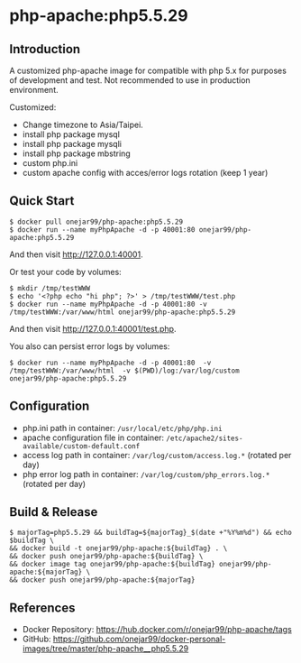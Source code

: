 # php-apache:php5.5.29

## Introduction

A customized php-apache image for compatible with php 5.x for purposes of development and test. Not recommended to use in production environment.

Customized:
- Change timezone to Asia/Taipei.
- install php package mysql
- install php package mysqli
- install php package mbstring
- custom php.ini
- custom apache config with acces/error logs rotation (keep 1 year)


## Quick Start

```
$ docker pull onejar99/php-apache:php5.5.29
$ docker run --name myPhpApache -d -p 40001:80 onejar99/php-apache:php5.5.29
```

And then visit http://127.0.0.1:40001.

Or test your code by volumes:

```
$ mkdir /tmp/testWWW
$ echo '<?php echo "hi php"; ?>' > /tmp/testWWW/test.php
$ docker run --name myPhpApache -d -p 40001:80 -v /tmp/testWWW:/var/www/html onejar99/php-apache:php5.5.29
```
And then visit http://127.0.0.1:40001/test.php.

You also can persist error logs by volumes:

```
$ docker run --name myPhpApache -d -p 40001:80  -v /tmp/testWWW:/var/www/html  -v $(PWD)/log:/var/log/custom  onejar99/php-apache:php5.5.29
```


## Configuration

* php.ini path in container: `/usr/local/etc/php/php.ini`
* apache configuration file in container: `/etc/apache2/sites-available/custom-default.conf`
* access log path in container: `/var/log/custom/access.log.*` (rotated per day)
* php error log path in container: `/var/log/custom/php_errors.log.*` (rotated per day)


## Build & Release

```
$ majorTag=php5.5.29 && buildTag=${majorTag}_$(date +"%Y%m%d") && echo $buildTag \
&& docker build -t onejar99/php-apache:${buildTag} . \
&& docker push onejar99/php-apache:${buildTag} \
&& docker image tag onejar99/php-apache:${buildTag} onejar99/php-apache:${majorTag} \
&& docker push onejar99/php-apache:${majorTag}
```


## References

- Docker Repository: https://hub.docker.com/r/onejar99/php-apache/tags
- GitHub: https://github.com/onejar99/docker-personal-images/tree/master/php-apache__php5.5.29
